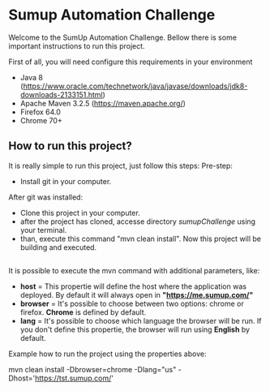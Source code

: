 # Sumup Automation Challenge

Welcome to the SumUp Automation Challenge. Bellow there is some important instructions to run this project. 

First of all, you will need configure this requirements in your environment
* Java 8 (https://www.oracle.com/technetwork/java/javase/downloads/jdk8-downloads-2133151.html)
* Apache Maven 3.2.5 (https://maven.apache.org/)
* Firefox 64.0
* Chrome 70+


## How to run this project?
It is really simple to run this project, just follow this steps:
Pre-step:
  * Install git in your computer.

After git was installed:

  * Clone this project in your computer.
  * after the project has cloned, accesse directory *sumupChallenge* using your terminal. 
  * than, execute this command "mvn clean install". Now this project will be building and executed.
  
##

It is possible to execute the mvn command with additional parameters, like:
  * **host** = This propertie will define the host where the application was deployed. By default it will always open in **"https://me.sumup.com/"** 
  * **browser** = It's possible to choose between two options: chrome or firefox. **Chrome** is defined by default.
  * **lang** = It's possible to choose which language the browser will be run. If you don't define this propertie, the browser will run using **English** by default.


Example how to run the project using the properties above:

mvn clean install -Dbrowser=chrome -Dlang="us" -Dhost='https://tst.sumup.com/'

